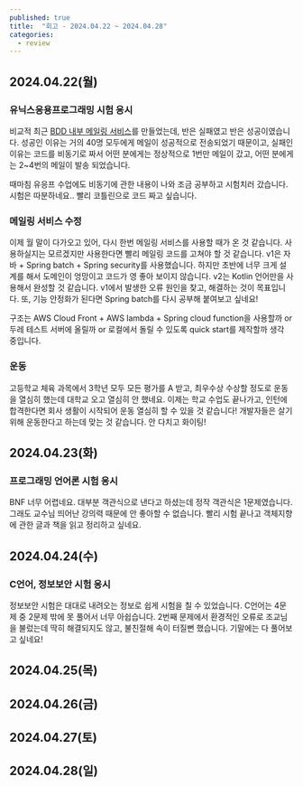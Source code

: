 ```yaml
---
published: true
title:  "회고 - 2024.04.22 ~ 2024.04.28"
categories:
  - review
---
```


## 2024.04.22(월)

### 유닉스응용프로그래밍 시험 응시

비교적 최근 [BDD 내부 메일링 서비스](https://github.com/BDD-CLUB/bulk-mailing-service)를 만들었는데, 반은 실패였고 반은 성공이였습니다. 성공인 이유는 거의 40명 모두에게 메일이 성공적으로 전송되었기 때문이고, 실패인 이유는 코드를 비동기로 짜서 어떤 분에게는 정상적으로 1번만 메일이 갔고, 어떤 분에게는 2~4번의 메일이 발송 되었습니다.

때마침 유응프 수업에도 비동기에 관한 내용이 나와 조금 공부하고 시험치러 갔습니다. 시험은 따분하네요.. 빨리 코틀린으로 코드 짜고 싶습니다.

### 메일링 서비스 수정

이제 월 말이 다가오고 있어, 다시 한번 메일링 서비스를 사용할 때가 온 것 같습니다. 사용하실지는 모르겠지만 사용한다면 빨리 메일링 코드를 고쳐야 할 것 같습니다. v1은 자바 + Spring batch + Spring security를 사용했습니다. 하지만 초반에 너무 크게 설계를 해서 도메인이 엉망이고 코드가 영 좋아 보이지 않습니다. v2는 Kotlin 언어만을 사용해서 완성할 것 같습니다. v1에서 발생한 오류 원인을 찾고, 해결하는 것이 목표입니다. 또, 기능 안정화가 된다면 Spring batch를 다시 공부해 붙여보고 싶네요!

구조는 AWS Cloud Front + AWS lambda + Spring cloud function을 사용할까 or 두레 테스트 서버에 올릴까 or 로컬에서 돌릴 수 있도록 quick start를 제작할까 생각 중입니다.

### 운동

고등학교 체육 과목에서 3학년 모두 모든 평가를 A 받고, 최우수상 수상할 정도로 운동을 열심히 했는데 대학교 오고 열심히 안 했네요. 이제는 학교 수업도 끝나가고, 인턴에 합격한다면 회사 생활이 시작되어 운동 열심히 할 수 있을 것 같습니다! 개발자들은 살기 위해 운동한다고 하는데 맞는 것 같습니다. 안 다치고 화이팅!


## 2024.04.23(화)

### 프로그래밍 언어론 시험 응시
BNF 너무 어렵네요. 대부분 객관식으로 낸다고 하셨는데 정작 객관식은 1문제였습니다. 그래도 교수님 띄어난 강의력 때문에 안 좋아할 수 없습니다. 빨리 시험 끝나고 객체지향에 관한 글과 책을 읽고 정리하고 싶네요.

## 2024.04.24(수)

### C언어, 정보보안 시험 응시
정보보안 시험은 대대로 내려오는 정보로 쉽게 시험을 칠 수 있었습니다. C언어는 4문제 중 2문제 밖에 못 풀어서 너무 아쉽습니다. 2번째 문제에서 환경적인 오류로 조교님을 불렀는데 딱히 해결되지도 않고, 불친절해 속이 터질뻔 했습니다. 기말에는 다 풀어보고 싶네요!

## 2024.04.25(목)


## 2024.04.26(금)


## 2024.04.27(토)


## 2024.04.28(일)
